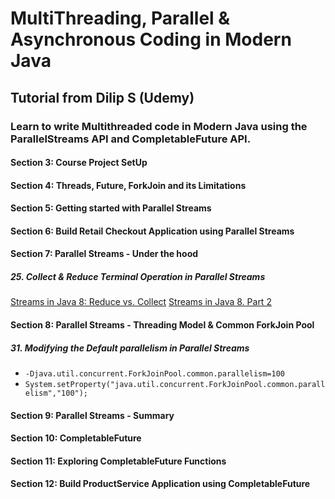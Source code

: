 # MultiThreading, Parallel & Asynchronous Coding in Modern Java

## Tutorial from Dilip S (Udemy)

### Learn to write Multithreaded code in Modern Java using the ParallelStreams API and CompletableFuture API.

#### Section 3: Course Project SetUp

#### Section 4: Threads, Future, ForkJoin and its Limitations

#### Section 5: Getting started with Parallel Streams

#### Section 6: Build Retail Checkout Application using Parallel Streams

#### Section 7: Parallel Streams - Under the hood

#####  25. Collect & Reduce Terminal Operation in Parallel Streams
       
[Streams in Java 8: Reduce vs. Collect](https://www.youtube.com/watch?v=oWlWEKNM5Aw&feature=youtu.be)
[Streams in Java 8. Part 2](https://www.youtube.com/watch?v=H7VbRz9aj7c&feature=youtu.be)

#### Section 8: Parallel Streams - Threading Model & Common ForkJoin Pool

#####  31. Modifying the Default parallelism in Parallel Streams

-  `-Djava.util.concurrent.ForkJoinPool.common.parallelism=100`
-  `System.setProperty("java.util.concurrent.ForkJoinPool.common.parallelism","100");`

#### Section 9: Parallel Streams - Summary

#### Section 10: CompletableFuture

#### Section 11: Exploring CompletableFuture Functions

#### Section 12: Build ProductService Application using CompletableFuture